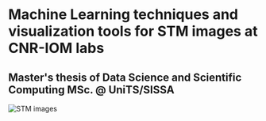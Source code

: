 # Machine Learning techniques and visualization tools for STM images at CNR-IOM labs

## Master's thesis of Data Science and Scientific Computing MSc. @ UniTS/SISSA

![](../Thesis/images/logo.PNG "STM images")
